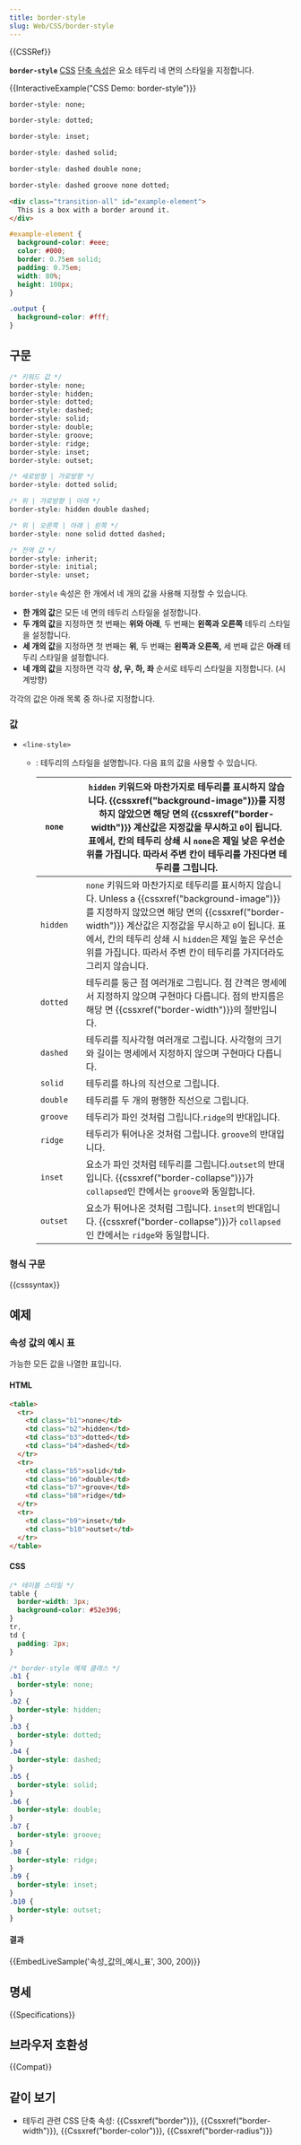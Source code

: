 ```yaml
---
title: border-style
slug: Web/CSS/border-style
---
```


{{CSSRef}}

**`border-style`** [CSS](/ko/docs/Web/CSS) [단축 속성](/ko/docs/Web/CSS/Shorthand_properties)은 요소 테두리 네 면의 스타일을 지정합니다.

{{InteractiveExample("CSS Demo: border-style")}}

```css interactive-example-choice
border-style: none;
```

```css interactive-example-choice
border-style: dotted;
```

```css interactive-example-choice
border-style: inset;
```

```css interactive-example-choice
border-style: dashed solid;
```

```css interactive-example-choice
border-style: dashed double none;
```

```css interactive-example-choice
border-style: dashed groove none dotted;
```

```html interactive-example
<div class="transition-all" id="example-element">
  This is a box with a border around it.
</div>
```

```css interactive-example
#example-element {
  background-color: #eee;
  color: #000;
  border: 0.75em solid;
  padding: 0.75em;
  width: 80%;
  height: 100px;
}

.output {
  background-color: #fff;
}
```

## 구문

```css
/* 키워드 값 */
border-style: none;
border-style: hidden;
border-style: dotted;
border-style: dashed;
border-style: solid;
border-style: double;
border-style: groove;
border-style: ridge;
border-style: inset;
border-style: outset;

/* 세로방향 | 가로방향 */
border-style: dotted solid;

/* 위 | 가로방향 | 아래 */
border-style: hidden double dashed;

/* 위 | 오른쪽 | 아래 | 왼쪽 */
border-style: none solid dotted dashed;

/* 전역 값 */
border-style: inherit;
border-style: initial;
border-style: unset;
```

`border-style` 속성은 한 개에서 네 개의 값을 사용해 지정할 수 있습니다.

- **한 개의 값**은 모든 네 면의 테두리 스타일을 설정합니다.
- **두 개의 값**을 지정하면 첫 번째는 **위와 아래**, 두 번째는 **왼쪽과 오른쪽** 테두리 스타일을 설정합니다.
- **세 개의 값**을 지정하면 첫 번째는 **위**, 두 번째는 **왼쪽과 오른쪽,** 세 번째 값은 **아래** 테두리 스타일을 설정합니다.
- **네 개의 값**을 지정하면 각각 **상, 우, 하, 좌** 순서로 테두리 스타일을 지정합니다. (시계방향)

각각의 값은 아래 목록 중 하나로 지정합니다.

### 값

- `<line-style>`

  - : 테두리의 스타일을 설명합니다. 다음 표의 값을 사용할 수 있습니다.

    | `none`   |     | `hidden` 키워드와 마찬가지로 테두리를 표시하지 않습니다. {{cssxref("background-image")}}를 지정하지 않았으면 해당 면의 {{cssxref("border-width")}} 계산값은 지정값을 무시하고 `0`이 됩니다. 표에서, 칸의 테두리 상쇄 시 `none`은 제일 낮은 우선순위를 가집니다. 따라서 주변 칸이 테두리를 가진다면 테두리를 그립니다.          |
    | -------- | --- | ------------------------------------------------------------------------------------------------------------------------------------------------------------------------------------------------------------------------------------------------------------------------------------------------------------------------------ |
    | `hidden` |     | `none` 키워드와 마찬가지로 테두리를 표시하지 않습니다. Unless a {{cssxref("background-image")}}를 지정하지 않았으면 해당 면의 {{cssxref("border-width")}} 계산값은 지정값을 무시하고 `0`이 됩니다. 표에서, 칸의 테두리 상쇄 시 `hidden`은 제일 높은 우선순위를 가집니다. 따라서 주변 칸이 테두리를 가지더라도 그리지 않습니다. |
    | `dotted` |     | 테두리를 둥근 점 여러개로 그립니다. 점 간격은 명세에서 지정하지 않으며 구현마다 다릅니다. 점의 반지름은 해당 면 {{cssxref("border-width")}}의 절반입니다.                                                                                                                                                                      |
    | `dashed` |     | 테두리를 직사각형 여러개로 그립니다. 사각형의 크기와 길이는 명세에서 지정하지 않으며 구현마다 다릅니다.                                                                                                                                                                                                                        |
    | `solid`  |     | 테두리를 하나의 직선으로 그립니다.                                                                                                                                                                                                                                                                                             |
    | `double` |     | 테두리를 두 개의 평행한 직선으로 그립니다.                                                                                                                                                                                                                                                                                     |
    | `groove` |     | 테두리가 파인 것처럼 그립니다.`ridge`의 반대입니다.                                                                                                                                                                                                                                                                            |
    | `ridge`  |     | 테두리가 튀어나온 것처럼 그립니다. `groove`의 반대입니다.                                                                                                                                                                                                                                                                      |
    | `inset`  |     | 요소가 파인 것처럼 테두리를 그립니다.`outset`의 반대입니다. {{cssxref("border-collapse")}}가 `collapsed`인 칸에서는 `groove`와 동일합니다.                                                                                                                                                                                     |
    | `outset` |     | 요소가 튀어나온 것처럼 그립니다. `inset`의 반대입니다. {{cssxref("border-collapse")}}가 `collapsed`인 칸에서는 `ridge`와 동일합니다.                                                                                                                                                                                           |

### 형식 구문

{{csssyntax}}

## 예제

### 속성 값의 예시 표

가능한 모든 값을 나열한 표입니다.

#### HTML

```html
<table>
  <tr>
    <td class="b1">none</td>
    <td class="b2">hidden</td>
    <td class="b3">dotted</td>
    <td class="b4">dashed</td>
  </tr>
  <tr>
    <td class="b5">solid</td>
    <td class="b6">double</td>
    <td class="b7">groove</td>
    <td class="b8">ridge</td>
  </tr>
  <tr>
    <td class="b9">inset</td>
    <td class="b10">outset</td>
  </tr>
</table>
```

#### CSS

```css
/* 테이블 스타일 */
table {
  border-width: 3px;
  background-color: #52e396;
}
tr,
td {
  padding: 2px;
}

/* border-style 예제 클래스 */
.b1 {
  border-style: none;
}
.b2 {
  border-style: hidden;
}
.b3 {
  border-style: dotted;
}
.b4 {
  border-style: dashed;
}
.b5 {
  border-style: solid;
}
.b6 {
  border-style: double;
}
.b7 {
  border-style: groove;
}
.b8 {
  border-style: ridge;
}
.b9 {
  border-style: inset;
}
.b10 {
  border-style: outset;
}
```

#### 결과

{{EmbedLiveSample('속성_값의_예시_표', 300, 200)}}

## 명세

{{Specifications}}

## 브라우저 호환성

{{Compat}}

## 같이 보기

- 테두리 관련 CSS 단축 속성: {{Cssxref("border")}}, {{Cssxref("border-width")}}, {{Cssxref("border-color")}}, {{Cssxref("border-radius")}}
